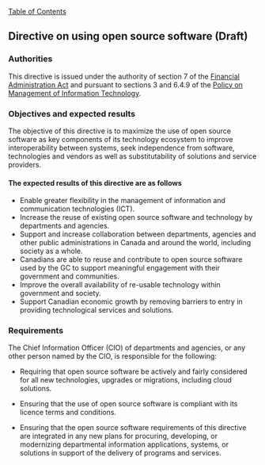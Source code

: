 [Table of Contents](../../README.md#english-content)

## Directive on using open source software (Draft)

### Authorities

This directive is issued under the authority of section 7 of the [Financial Administration Act](https://laws-lois.justice.gc.ca/eng/acts/f-11/) and pursuant to sections 3 and 6.4.9 of the [Policy on Management of Information Technology](https://www.tbs-sct.gc.ca/pol/doc-eng.aspx?id=12755).

### Objectives and expected results

The objective of this directive is to maximize the use of open source software as key components of its technology ecosystem to improve interoperability between systems, seek independence from software, technologies and vendors as well as substitutability of solutions and service providers.

#### The expected results of this directive are as follows

* Enable greater flexibility in the management of information and communication technologies (ICT).
* Increase the reuse of existing open source software and technology by departments and agencies.
* Support and increase collaboration between departments, agencies and other public administrations in Canada and around the world, including society as a whole.
* Canadians are able to reuse and contribute to open source software used by the GC to support meaningful engagement with their government and communities.
* Improve the overall availability of re-usable technology within government and society.
* Support Canadian economic growth by removing barriers to entry in providing technological services and solutions.

### Requirements

The Chief Information Officer (CIO) of departments and agencies, or any other person named by the CIO, is responsible for the following:

* Requiring that open source software be actively and fairly considered for all new technologies, upgrades or migrations, including cloud solutions.
* Ensuring that the use of open source software is compliant with its licence terms and conditions.

* Ensuring that the open source software requirements of this directive are integrated in any new plans for procuring, developing, or modernizing departmental information applications, systems, or solutions in support of the delivery of programs and services.

